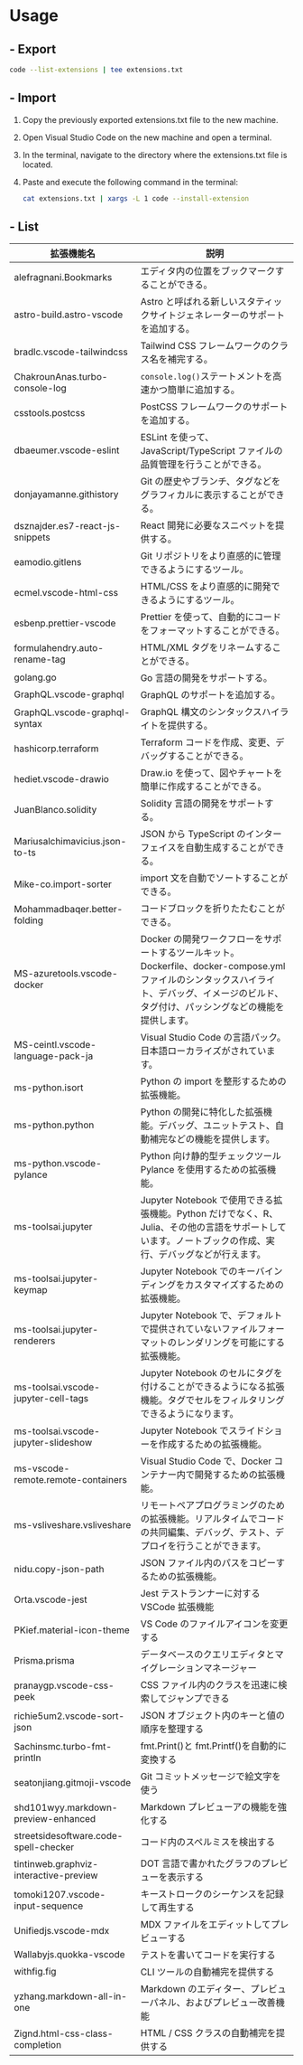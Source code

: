 # Usage

## - Export

```bash
code --list-extensions | tee extensions.txt
```

## - Import

1. Copy the previously exported extensions.txt file to the new machine.
2. Open Visual Studio Code on the new machine and open a terminal.
3. In the terminal, navigate to the directory where the extensions.txt file is located.
4. Paste and execute the following command in the terminal:

   ```bash
   cat extensions.txt | xargs -L 1 code --install-extension
   ```

## - List

| 拡張機能名                             | 説明                                                                                                                                                                                           |
| -------------------------------------- | ---------------------------------------------------------------------------------------------------------------------------------------------------------------------------------------------- |
| alefragnani.Bookmarks                  | エディタ内の位置をブックマークすることができる。                                                                                                                                               |
| astro-build.astro-vscode               | Astro と呼ばれる新しいスタティックサイトジェネレーターのサポートを追加する。                                                                                                                   |
| bradlc.vscode-tailwindcss              | Tailwind CSS フレームワークのクラス名を補完する。                                                                                                                                              |
| ChakrounAnas.turbo-console-log         | `console.log()`ステートメントを高速かつ簡単に追加する。                                                                                                                                        |
| csstools.postcss                       | PostCSS フレームワークのサポートを追加する。                                                                                                                                                   |
| dbaeumer.vscode-eslint                 | ESLint を使って、JavaScript/TypeScript ファイルの品質管理を行うことができる。                                                                                                                  |
| donjayamanne.githistory                | Git の歴史やブランチ、タグなどをグラフィカルに表示することができる。                                                                                                                           |
| dsznajder.es7-react-js-snippets        | React 開発に必要なスニペットを提供する。                                                                                                                                                       |
| eamodio.gitlens                        | Git リポジトリをより直感的に管理できるようにするツール。                                                                                                                                       |
| ecmel.vscode-html-css                  | HTML/CSS をより直感的に開発できるようにするツール。                                                                                                                                            |
| esbenp.prettier-vscode                 | Prettier を使って、自動的にコードをフォーマットすることができる。                                                                                                                              |
| formulahendry.auto-rename-tag          | HTML/XML タグをリネームすることができる。                                                                                                                                                      |
| golang.go                              | Go 言語の開発をサポートする。                                                                                                                                                                  |
| GraphQL.vscode-graphql                 | GraphQL のサポートを追加する。                                                                                                                                                                 |
| GraphQL.vscode-graphql-syntax          | GraphQL 構文のシンタックスハイライトを提供する。                                                                                                                                               |
| hashicorp.terraform                    | Terraform コードを作成、変更、デバッグすることができる。                                                                                                                                       |
| hediet.vscode-drawio                   | Draw.io を使って、図やチャートを簡単に作成することができる。                                                                                                                                   |
| JuanBlanco.solidity                    | Solidity 言語の開発をサポートする。                                                                                                                                                            |
| Mariusalchimavicius.json-to-ts         | JSON から TypeScript のインターフェイスを自動生成することができる。                                                                                                                            |
| Mike-co.import-sorter                  | import 文を自動でソートすることができる。                                                                                                                                                      |
| Mohammadbaqer.better-folding           | コードブロックを折りたたむことができる。                                                                                                                                                       |
| MS-azuretools.vscode-docker            | Docker の開発ワークフローをサポートするツールキット。Dockerfile、docker-compose.yml ファイルのシンタックスハイライト、デバッグ、イメージのビルド、タグ付け、パッシングなどの機能を提供します。 |
| MS-ceintl.vscode-language-pack-ja      | Visual Studio Code の言語パック。日本語ローカライズがされています。                                                                                                                            |
| ms-python.isort                        | Python の import を整形するための拡張機能。                                                                                                                                                    |
| ms-python.python                       | Python の開発に特化した拡張機能。デバッグ、ユニットテスト、自動補完などの機能を提供します。                                                                                                    |
| ms-python.vscode-pylance               | Python 向け静的型チェックツール Pylance を使用するための拡張機能。                                                                                                                             |
| ms-toolsai.jupyter                     | Jupyter Notebook で使用できる拡張機能。Python だけでなく、R、Julia、その他の言語をサポートしています。ノートブックの作成、実行、デバッグなどが行えます。                                       |
| ms-toolsai.jupyter-keymap              | Jupyter Notebook でのキーバインディングをカスタマイズするための拡張機能。                                                                                                                      |
| ms-toolsai.jupyter-renderers           | Jupyter Notebook で、デフォルトで提供されていないファイルフォーマットのレンダリングを可能にする拡張機能。                                                                                      |
| ms-toolsai.vscode-jupyter-cell-tags    | Jupyter Notebook のセルにタグを付けることができるようになる拡張機能。タグでセルをフィルタリングできるようになります。                                                                          |
| ms-toolsai.vscode-jupyter-slideshow    | Jupyter Notebook でスライドショーを作成するための拡張機能。                                                                                                                                    |
| ms-vscode-remote.remote-containers     | Visual Studio Code で、Docker コンテナー内で開発するための拡張機能。                                                                                                                           |
| ms-vsliveshare.vsliveshare             | リモートペアプログラミングのための拡張機能。リアルタイムでコードの共同編集、デバッグ、テスト、デプロイを行うことができます。                                                                   |
| nidu.copy-json-path                    | JSON ファイル内のパスをコピーするための拡張機能。                                                                                                                                              |
| Orta.vscode-jest                       | Jest テストランナーに対する VSCode 拡張機能                                                                                                                                                    |
| PKief.material-icon-theme              | VS Code のファイルアイコンを変更する                                                                                                                                                           |
| Prisma.prisma                          | データベースのクエリエディタとマイグレーションマネージャー                                                                                                                                     |
| pranaygp.vscode-css-peek               | CSS ファイル内のクラスを迅速に検索してジャンプできる                                                                                                                                           |
| richie5um2.vscode-sort-json            | JSON オブジェクト内のキーと値の順序を整理する                                                                                                                                                  |
| Sachinsmc.turbo-fmt-println            | fmt.Print()と fmt.Printf()を自動的に変換する                                                                                                                                                   |
| seatonjiang.gitmoji-vscode             | Git コミットメッセージで絵文字を使う                                                                                                                                                           |
| shd101wyy.markdown-preview-enhanced    | Markdown プレビューアの機能を強化する                                                                                                                                                          |
| streetsidesoftware.code-spell-checker  | コード内のスペルミスを検出する                                                                                                                                                                 |
| tintinweb.graphviz-interactive-preview | DOT 言語で書かれたグラフのプレビューを表示する                                                                                                                                                 |
| tomoki1207.vscode-input-sequence       | キーストロークのシーケンスを記録して再生する                                                                                                                                                   |
| Unifiedjs.vscode-mdx                   | MDX ファイルをエディットしてプレビューする                                                                                                                                                     |
| Wallabyjs.quokka-vscode                | テストを書いてコードを実行する                                                                                                                                                                 |
| withfig.fig                            | CLI ツールの自動補完を提供する                                                                                                                                                                 |
| yzhang.markdown-all-in-one             | Markdown のエディター、プレビューパネル、およびプレビュー改善機能                                                                                                                              |
| Zignd.html-css-class-completion        | HTML / CSS クラスの自動補完を提供する                                                                                                                                                          |
